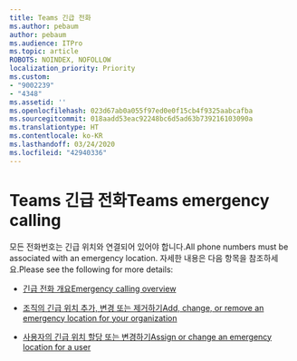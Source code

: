 ```yaml
---
title: Teams 긴급 전화
ms.author: pebaum
author: pebaum
ms.audience: ITPro
ms.topic: article
ROBOTS: NOINDEX, NOFOLLOW
localization_priority: Priority
ms.custom:
- "9002239"
- "4348"
ms.assetid: ''
ms.openlocfilehash: 023d67ab0a055f97ed0e0f15cb4f9325aabcafba
ms.sourcegitcommit: 018aadd53eac92248bc6d5ad63b739216103090a
ms.translationtype: HT
ms.contentlocale: ko-KR
ms.lasthandoff: 03/24/2020
ms.locfileid: "42940336"
---
```

# <a name="teams-emergency-calling"></a><span data-ttu-id="4396b-102">Teams 긴급 전화</span><span class="sxs-lookup"><span data-stu-id="4396b-102">Teams emergency calling</span></span>

<span data-ttu-id="4396b-103">모든 전화번호는 긴급 위치와 연결되어 있어야 합니다.</span><span class="sxs-lookup"><span data-stu-id="4396b-103">All phone numbers must be associated with an emergency location.</span></span> <span data-ttu-id="4396b-104">자세한 내용은 다음 항목을 참조하세요.</span><span class="sxs-lookup"><span data-stu-id="4396b-104">Please see the following for more details:</span></span>

- [<span data-ttu-id="4396b-105">긴급 전화 개요</span><span class="sxs-lookup"><span data-stu-id="4396b-105">Emergency calling overview</span></span>](https://docs.microsoft.com/MicrosoftTeams/what-are-emergency-locations-addresses-and-call-routing)

- [<span data-ttu-id="4396b-106">조직의 긴급 위치 추가, 변경 또는 제거하기</span><span class="sxs-lookup"><span data-stu-id="4396b-106">Add, change, or remove an emergency location for your organization</span></span>](https://docs.microsoft.com/MicrosoftTeams/add-change-remove-emergency-location-organization)

- [<span data-ttu-id="4396b-107">사용자의 긴급 위치 할당 또는 변경하기</span><span class="sxs-lookup"><span data-stu-id="4396b-107">Assign or change an emergency location for a user</span></span>](https://docs.microsoft.com/MicrosoftTeams/assign-change-emergency-location-user)
